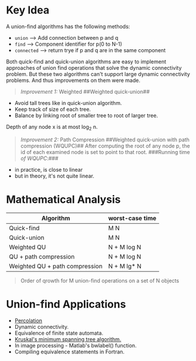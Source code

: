 Key Idea
========

A union-find algorithms has the following methods:
-  `union`     --> Add connection between p and q
-  `find`      --> Component identifier for p(0 to N-1)
-  `connected` --> return trye if p and q are in the same component

Both quick-find and quick-union algorithms are easy to implement approaches of
union find operations that solve the dynamic connectivity problem. But these
two algorithms can't support large dynamic connectivity problems. And thus
improvements on them were made.


>*Improvement 1:* Weighted
##Weighted quick-union##
*  Avoid tall trees like in quick-union algorithm.
*  Keep track of size of each tree.
*  Balance by linking root of smaller tree to root of larger tree.

Depth of any node x is at most log<sub>2</sub> n.

>*Improvement 2:* Path Compression
##Weighted quick-union with path compression (WQUPC)##
After computing the root of any node p, the id of each examined node is set to
point to that root.
###Running time *of WQUPC*:###
*  in practice, is close to linear
*  but in theory, it's not quite linear.

Mathematical Analysis
=====================

| **Algorithm** | **worst-case time** |
| --------- | ---------- |
| Quick-find |  M N  |
| Quick-union | M N  |
| Weighted QU | N + M log N  |
| QU + path compression | N + M log N |
| Weighted QU + path compression | N + M lg\* N |

> Order of qrowth for M union-find operations on a set of N objects


Union-find Applications
=======================

*  [Percolation]('http://en.wikipedia.org/wiki/Percolation_theory')
*  Dynamic connectivity.
*  Equivalence of finite state automata.
*  [Kruskal's minimum spanning tree algorithm.]('http://en.wikipedia.org/wiki/Kruskal%27s_algorithm')
*  In image processing - Matlab's bwlabel() function.
*  Compiling equivalence statements in Fortran.

